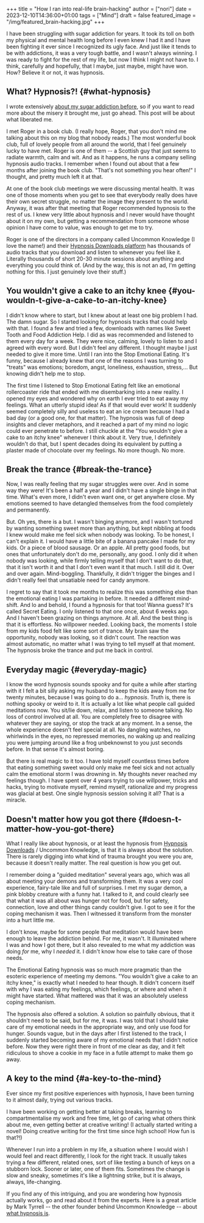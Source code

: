+++
title = "How I ran into real-life brain-hacking"
author = ["nori"]
date = 2023-12-10T14:36:00+01:00
tags = ["Mind"]
draft = false
featured_image = "/img/featured_brain-hacking.jpg"
+++

I have been struggling with sugar addiction for years. It took its toll on both my physical and mental health long before I even knew I had it and I have been fighting it ever since I recognized its ugly face. And just like it tends to be with addictions, it was a very tough battle, and I wasn't always winning. I was ready to fight for the rest of my life, but now I think I might not have to. I think, carefully and hopefully, that I maybe, just maybe, might have won. How? Believe it or not, it was hypnosis.


## What? Hypnosis?! {#what-hypnosis}

I wrote extensively [about my sugar addiction before](https://noriparelius.com/post/blind-spot/), so if you want to read more about the misery it brought me, just go ahead. This post will be about what liberated me.

I met Roger in a book club. (I really hope, Roger, that you don't mind me talking about this on my blog that nobody reads.) The most wonderful book club, full of lovely people from all around the world, that I feel genuinely lucky to have met. Roger is one of them -- a Scottish guy that just seems to radiate warmth, calm and wit. And as it happens, he runs a company selling hypnosis audio tracks. I remember when I found out about that a few months after joining the book club. "That's not something you hear often!" I thought, and pretty much left it at that.

At one of the book club meetings we were discussing mental health. It was one of those moments when you get to see that everybody really does have their own secret struggle, no matter the image they present to the world. Anyway, it was after that meeting that Roger recommended hypnosis to the rest of us. I knew very little about hypnosis and I never would have thought about it on my own, but getting a recommendation from someone whose opinion I have come to value, was enough to get me to try.

Roger is one of the directors in a company called Uncommon Knowledge (I love the name!) and their [Hypnosis Downloads platform](https://www.hypnosisdownloads.com/) has thousands of audio tracks that you download and listen to whenever you feel like it. Literally thousands of short 20-30 minute sessions about anything and everything you could think of. (And by the way, this is not an ad, I'm getting nothing for this. I just genuinely love their stuff.)


## You wouldn't give a cake to an itchy knee {#you-wouldn-t-give-a-cake-to-an-itchy-knee}

I didn't know where to start, but I knew about at least one big problem I had. The damn sugar. So I started looking for hypnosis tracks that could help with that. I found a few and tried a few, downloads with names like Sweet Tooth and Food Addiction Help. I did as was recommended and listened to them every day for a week. They were nice, calming, lovely to listen to and I agreed with every word. But I didn't feel any different. I thought maybe I just needed to give it more time. Until I ran into the Stop Emotional Eating. It's funny, because I already knew that one of the reasons I was turning to "treats" was emotions; boredom, angst, loneliness, exhaustion, stress,... But knowing didn't help me to stop.

The first time I listened to Stop Emotional Eating felt like an emotional rollercoaster ride that ended with me disembarking into a new reality. I opened my eyes and wondered why on earth I ever tried to eat away my feelings. What an utterly stupid idea! As if that would ever work! It suddenly seemed completely silly and useless to eat an ice cream because I had a bad day (or a good one, for that matter). The hypnosis was full of deep insights and clever metaphors, and it reached a part of my mind no logic could ever penetrate to before. I still chuckle at the "You wouldn't give a cake to an itchy knee" whenever I think about it. Very true, I definitely wouldn't do that, but I spent decades doing its equivalent by putting a plaster made of chocolate over my feelings. No more though. No more.


## Break the trance {#break-the-trance}

Now, I was really feeling that my sugar struggles were over. And in some way they were! It's been a half a year and I didn't have a single binge in that time. What's even more, I didn't even want one, or get anywhere close. My emotions seemed to have detangled themselves from the food completely and permanently.

But. Oh yes, there is a but. I wasn't binging anymore, and I wasn't tortured by wanting something sweet more than anything, but kept nibbling at foods I knew would make me feel sick when nobody was looking. To be honest, I can't explain it. I would have a little bite of a banana pancake I made for my kids. Or a piece of blood sausage. Or an apple. All pretty good foods, but ones that unfortunately don't do me, personally, any good. I only did it when nobody was looking, while firmly telling myself that I don't want to do that, that it isn't worth it and that I don't even want it that much. I still did it. Over and over again. Mind-boggling. Thankfully, it didn't trigger the binges and I didn't really feel that unsatiable need for candy anymore.

I regret to say that it took me months to realize this was something else than the emotional eating I was partaking in before. It needed a different mind-shift. And lo and behold, I found a hypnosis for that too! Wanna guess? It's called Secret Eating. I only listened to that one once, about 6 weeks ago. And I haven't been grazing on things anymore. At all. And the best thing is that it is effortless. No willpower needed. Looking back, the moments I stole from my kids food felt like some sort of trance. My brain saw the opportunity, nobody was looking, so it didn't count. The reaction was almost automatic, no matter what I was trying to tell myself at that moment. The hypnosis broke the trance and put me back in control.


## Everyday magic {#everyday-magic}

I know the word hypnosis sounds spooky and for quite a while after starting with it I felt a bit silly asking my husband to keep the kids away from me for twenty minutes, because I was going to do a... _hypnosis_. Truth is, there is nothing spooky or weird to it. It is actually a lot like what people call guided meditations now. You sit/lie down, relax, and listen to someone talking. No loss of control involved at all. You are completely free to disagree with whatever they are saying, or stop the track at any moment. In a sense, the whole experience doesn't feel special at all. No dangling watches, no whirlwinds in the eyes, no repressed memories, no waking up and realizing you were jumping around like a frog unbeknownst to you just seconds before. In that sense it's almost boring.

But there is real magic to it too. I have told myself countless times before that eating something sweet would only make me feel sick and not actually calm the emotional storm I was drowning in. My thoughts never reached my feelings though. I have spent over 4 years trying to use willpower, tricks and hacks, trying to motivate myself, remind myself, rationalize and my progress was glacial at best. One single hypnosis session solving it all? That is a miracle.


## Doesn't matter how you got there {#doesn-t-matter-how-you-got-there}

What I really like about hypnosis, or at least the hypnosis from [Hypnosis Downloads](https://www.hypnosisdownloads.com/) / Uncommon Knowledge, is that it is always about the solution. There is rarely digging into what kind of trauma brought you were you are, because it doesn't really matter. The real question is how you get out.

I remember doing a "guided meditation" several years ago, which was all about meeting your demons and transforming them. It was a very cool experience, fairy-tale like and full of surprises. I met my sugar demon, a pink blobby creature with a funny hat. I talked to it, and could clearly see that what it was all about was hunger not for food, but for safety, connection, love and other things candy couldn't give. I got to see it for the coping mechanism it was. Then I  witnessed it transform from the monster into a hurt little me.

I don't know, maybe for some people that meditation would have been enough to leave the addiction behind. For me, it wasn't. It illuminated where I was and how I got there, but it also revealed to me what my addiction was doing _for_ me, why I _needed_ it. I didn't know how else to take care of those needs.

The Emotional Eating hypnosis was so much more pragmatic than the esoteric experience of meeting my demons. "You wouldn't give a cake to an itchy knee," is exactly what I needed to hear though. It didn't concern itself with why I was eating my feelings, which feelings, or where and when it might have started. What mattered was that it was an absolutely useless coping mechanism.

The hypnosis also offered a solution. A solution so painfully obvious, that it shouldn't need to be said, but for me, it was. I was told that I should take care of my emotional needs in the appropriate way, and only use food for hunger. Sounds vague, but in the days after I first listened to the track, I suddenly started becoming aware of my emotional needs that I didn't notice before. Now they were right there in front of me clear as day, and it felt ridiculous to shove a cookie in my face in a futile attempt to make them go away.


## A key to the mind {#a-key-to-the-mind}

Ever since my first positive experiences with hypnosis, I have been turning to it almost daily, trying out various tracks.

I have been working on getting better at taking breaks, learning to compartmentalise my work and free time, let go of caring what others think about me, even getting better at creative writing! (I actually started writing a novel! Doing creative writing for the first time since high school! How fun is that?!)

Whenever I run into a problem in my life, a situation where I would wish I would feel and react differently, I look for the right track. It usually takes trying a few different, related ones, sort of like testing a bunch of keys on a stubborn lock. Sooner or later, one of them fits. Sometimes the change is slow and sneaky, sometimes it's like a lightning strike, but it is always, always, life-changing.

If you find any of this intriguing, and you are wondering how hypnosis actually works, go and read about it from the experts. Here is a great article by Mark Tyrrell -- the other founder behind Uncommon Knowledge -- about [what hypnosis is](https://www.hypnosisdownloads.com/blog/hypnosis-what-is-it-and-how-does-it-work).
